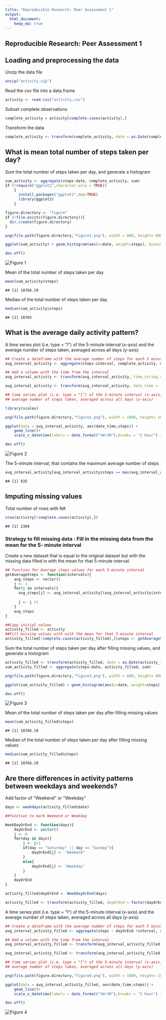 ```yaml
---
title: "Reproducible Research: Peer Assessment 1"
output: 
  html_document:
    keep_md: true
---
```

Reproducible Research: Peer Assessment 1
------------------------------------------



## Loading and preprocessing the data

 Unzip the data file
 

```r
unzip("activity.zip")
```

 Read the csv file into a data.frame 
 

```r
activity <- read.csv("activity.csv")
```

 Subset complete observations
 

```r
complete_activity = activity[complete.cases(activity),]
```

 Transform the data
 

```r
complete_activity <- transform(complete_activity, date = as.Date(complete_activity$date))
```

## What is mean total number of steps taken per day?

Sum the total number of steps taken per day, and generate a histogram

```r
sum_activity <- aggregate(steps~date, complete_activity, sum)
if (!require("ggplot2",character.only = TRUE))
    {
      install.packages("ggplot2",dep=TRUE)
      library(ggplot2)
    }
```

```r
figure.directory <- "figure"
if (!file.exists(figure.directory)){
  dir.create(figure.directory)
}

png(file.path(figure.directory,"figure1.png"), width = 800, height= 800)

ggplot(sum_activity) + geom_histogram(aes(x=date, weight=steps), binwidth =2) + xlab("Activity date") + ylab("Total steps taken")

dev.off()
```
![Figure 1](./figure/figure1.png)




 Mean of the total number of steps taken per day


```r
mean(sum_activity$steps)
```

```
## [1] 10766.19
```

 Median of the total number of steps taken per day


```r
median(sum_activity$steps)
```

```
## [1] 10765
```

## What is the average daily activity pattern?

A time series plot (i.e. type = "l") of the 5-minute interval (x-axis) and the average number of steps taken, averaged across all days (y-axis)

```r
## Create a dataframe with the average number of steps for each 5 minute interval
avg_interval_activity <- aggregate(steps~interval, complete_activity, mean)

## Add a column with the time from the interval
avg_interval_activity <- transform(avg_interval_activity, time_string = paste(as.character(as.integer(interval/100)), ":", as.character(as.integer(interval%%100)), sep = ""))

avg_interval_activity <- transform(avg_interval_activity, date_time =  as.POSIXct(paste("01.01.2014" , time_string, sep = " "), format = "%d.%m.%Y %H:%M"))
```

```r
## time series plot (i.e. type = "l") of the 5-minute interval (x-axis) and the
## average number of steps taken, averaged across all days (y-axis)

library(scales)

png(file.path(figure.directory,"figure2.png"), width = 1000, height= 1000)

ggplot(data = avg_interval_activity, aes(date_time,steps)) + 
    geom_line()+
    scale_x_datetime(labels = date_format("%H:%M"),breaks = "2 hour") +xlab("Start time of measuring steps") +ylab("Average number of steps")

dev.off()
```
![Figure 2](./figure/figure2.png)



 The 5-minute interval, that contains the maximum average number of steps


```r
avg_interval_activity[avg_interval_activity$steps == max(avg_interval_activity$steps),]$interval
```

```
## [1] 835
```

## Imputing missing values

 Total number of rows with NA


```r
nrow(activity[!complete.cases(activity),])
```

```
## [1] 2304
```

### Strategy to fill missing data : Fill in the missing data from the mean for the 5- minute interval

Create a new dataset that is equal to the original dataset but with the missing data filled in with the mean for that 5-minute interval.


```r
## function for Average steps values for each 5-minute interval
getAverageSteps <- function(intervals){
    avg_steps <- vector()
    j <- 1
    for(i in intervals){
      avg_steps[j] <- avg_interval_activity[(avg_interval_activity$interval == i), ]$steps
     
      j <- j +1
    }
    avg_steps
}

##Copy initial values
activity_filled <- activity
##Fill missing values with with the mean for that 5-minute interval
activity_filled[!complete.cases(activity_filled),]$steps <- getAverageSteps(activity_filled[!complete.cases(activity_filled),]$interval)
```

Sum the total number of steps taken per day after filling missing values, and generate a histogram


```r
activity_filled <- transform(activity_filled, date = as.Date(activity_filled$date))
sum_activity_filled <- aggregate(steps~date, activity_filled, sum)
```

```r
png(file.path(figure.directory,"figure3.png"), width = 800, height= 800)

ggplot(sum_activity_filled) + geom_histogram(aes(x=date, weight=steps), binwidth = 2) + xlab("Activity date") + ylab("Total steps taken")

dev.off()
```
![Figure 3](./figure/figure3.png)

Mean of the total number of steps taken per day after filling missing values


```r
mean(sum_activity_filled$steps)
```

```
## [1] 10766.19
```

 Median of the total number of steps taken per day after filling missing values


```r
median(sum_activity_filled$steps)
```

```
## [1] 10766.19
```

## Are there differences in activity patterns between weekdays and weekends?

 Add factor of "Weekend" or "Weekday"


```r
days <- weekdays(activity_filled$date)

##function to mark Weekend or Weekday

WeekDayOrEnd <- function(days){
    dayOrEnd <- vector()
    j <- 0
    for(day in days){
        j <- j+1
        if(day == "Saturday" || day == "Sunday"){
            dayOrEnd[j] <- "Weekend"
        }
        else{
            dayOrEnd[j] <- "Weekday"
        }
    }
    dayOrEnd
}

activity_filled$dayOrEnd <- WeekDayOrEnd(days)

activity_filled <- transform(activity_filled, dayOrEnd = factor(dayOrEnd))
```

A time series plot (i.e. type = "l") of the 5-minute interval (x-axis) and the average number of steps taken, averaged across all days (y-axis)


```r
## Create a dataframe with the average number of steps for each 5 minute interval
avg_interval_activity_filled <- aggregate(steps ~ dayOrEnd +interval, activity_filled, mean)

## Add a column with the time from the interval
avg_interval_activity_filled <- transform(avg_interval_activity_filled, time_string = paste(as.character(as.integer(interval/100)), ":", as.character(as.integer(interval%%100)), sep = ""))

avg_interval_activity_filled <- transform(avg_interval_activity_filled, date_time =  as.POSIXct(paste("01.01.2014" , time_string, sep = " "), format = "%d.%m.%Y %H:%M"))
```


```r
## time series plot (i.e. type = "l") of the 5-minute interval (x-axis) and the
## average number of steps taken, averaged across all days (y-axis)

png(file.path(figure.directory,"figure4.png"), width = 1000, height= 1000)

ggplot(data = avg_interval_activity_filled, aes(date_time,steps)) + 
    geom_line()+
    scale_x_datetime(labels = date_format("%H:%M"),breaks = "2 hour") + facet_grid(dayOrEnd ~ .) + xlab("Start time of measuring steps") + ylab("Average number of steps")

dev.off()
```
![Figure 4](./figure/figure4.png)






